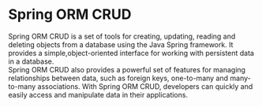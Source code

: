 # Spring ORM CRUD
Spring ORM CRUD is a set of tools for creating, updating, reading and deleting objects from a database using the Java Spring framework. 
It provides a simple,object-oriented interface for working with persistent data in a database.<br>
Spring ORM CRUD also provides a powerful set of features for managing relationships between data, such as foreign keys, one-to-many and many-to-many associations. 
With Spring ORM CRUD, developers can quickly and easily access and manipulate data in their applications.
